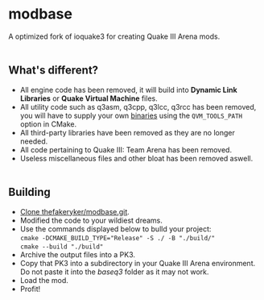 # modbase
A optimized fork of ioquake3 for creating Quake III Arena mods.
<br /><br />
## What's different?
* All engine code has been removed, it will build into **Dynamic Link Libraries** or **Quake Virtual Machine** files.
* All utility code such as q3asm, q3cpp, q3lcc, q3rcc has been removed, you will have to supply your own [binaries](https://github.com/thefakeryker/qvm_tools/releases/) using the `QVM_TOOLS_PATH` option in CMake.
* All third-party libraries have been removed as they are no longer needed.
* All code pertaining to Quake III: Team Arena has been removed.
* Useless miscellaneous files and other bloat has been removed aswell.
<br /><br />
## Building
* [Clone thefakeryker/modbase.git](https://github.com/thefakeryker/modbase/archive/refs/heads/main.zip).
* Modified the code to your wildiest dreams.
* Use the commands displayed below to bulld your project:   
`cmake -DCMAKE_BUILD_TYPE="Release" -S ./ -B "./build/"`     
`cmake --build "./build"`
* Archive the output files into a PK3.
* Copy that PK3 into a subdirectory in your Quake III Arena environment. Do not paste it into the *baseq3* folder as it may not work.
* Load the mod.
* Profit!
